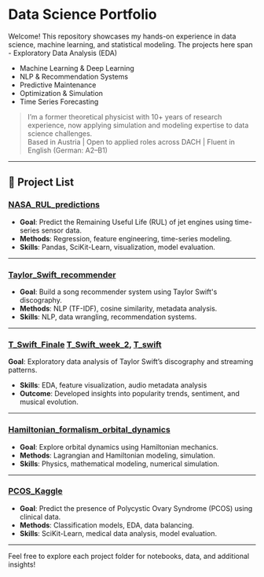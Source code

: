 # Data Science Portfolio

Welcome! This repository showcases my hands-on experience in data science, machine learning, and statistical modeling. The projects here span - Exploratory Data Analysis (EDA)
- Machine Learning & Deep Learning
- NLP & Recommendation Systems
- Predictive Maintenance
- Optimization & Simulation
- Time Series Forecasting

> I’m a former theoretical physicist with 10+ years of research experience, now applying simulation and modeling expertise to data science challenges.  
> Based in Austria | Open to applied roles across DACH | Fluent in English (German: A2–B1)

---

## 📂 Project List

### [NASA_RUL_predictions](https://github.com/suchitakulkarni/DataScience/tree/main/NASA_RUL_predictions)
- **Goal**: Predict the Remaining Useful Life (RUL) of jet engines using time-series sensor data.
- **Methods**: Regression, feature engineering, time-series modeling.
- **Skills**: Pandas, SciKit-Learn, visualization, model evaluation.

---

### [Taylor_Swift_recommender](https://github.com/suchitakulkarni/DataScience/tree/main/Taylor_Swift_recommender)
- **Goal**: Build a song recommender system using Taylor Swift's discography.
- **Methods**: NLP (TF-IDF), cosine similarity, metadata analysis.
- **Skills**: NLP, data wrangling, recommendation systems.

---

### [T_Swift_Finale](https://github.com/suchitakulkarni/DataScience/tree/main/T_Swift_Finale) [T_Swift_week_2](https://github.com/suchitakulkarni/DataScience/tree/main/T_Swift_week_2), [T_swift](https://github.com/suchitakulkarni/DataScience/tree/main/T_Swift)
**Goal**: Exploratory data analysis of Taylor Swift’s discography and streaming patterns.  
- **Skills**: EDA, feature visualization, audio metadata analysis  
- **Outcome**: Developed insights into popularity trends, sentiment, and musical evolution.

---

### [Hamiltonian_formalism_orbital_dynamics](https://github.com/suchitakulkarni/DataScience/tree/main/Hamiltonian_formalism_orbital_dynamics)
- **Goal**: Explore orbital dynamics using Hamiltonian mechanics.
- **Methods**: Lagrangian and Hamiltonian modeling, simulation.
- **Skills**: Physics, mathematical modeling, numerical simulation.

---

### [PCOS_Kaggle](https://github.com/suchitakulkarni/DataScience/tree/main/PCOS_Kaggle)
- **Goal**: Predict the presence of Polycystic Ovary Syndrome (PCOS) using clinical data.
- **Methods**: Classification models, EDA, data balancing.
- **Skills**: SciKit-Learn, medical data analysis, model evaluation.

---

Feel free to explore each project folder for notebooks, data, and additional insights!

